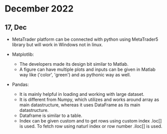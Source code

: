 # December 2022

## 17, Dec
- MetaTrader platform can be connected with python using MetaTrader5 library but will work in Windows not in linux.
- Matplotlib:
	- The developers made its design bit similar to Matlab.
	- A figure can have multiple plots and inputs can be given in Matlab way like ('color', 'green') and as pythonic way as well.

- Pandas:
	- It is mainly helpful in loading and working with large dataset.
	- It is different from Numpy, which utilizes and works around array as main datastructure, whereas it uses DataFrame as its main datastructure.
	- Dataframe is similar to a table.
	- Index can be given custom and to get rows using custom index .loc[] is used. To fetch row using naturl index or row number .iloc[] is used.


